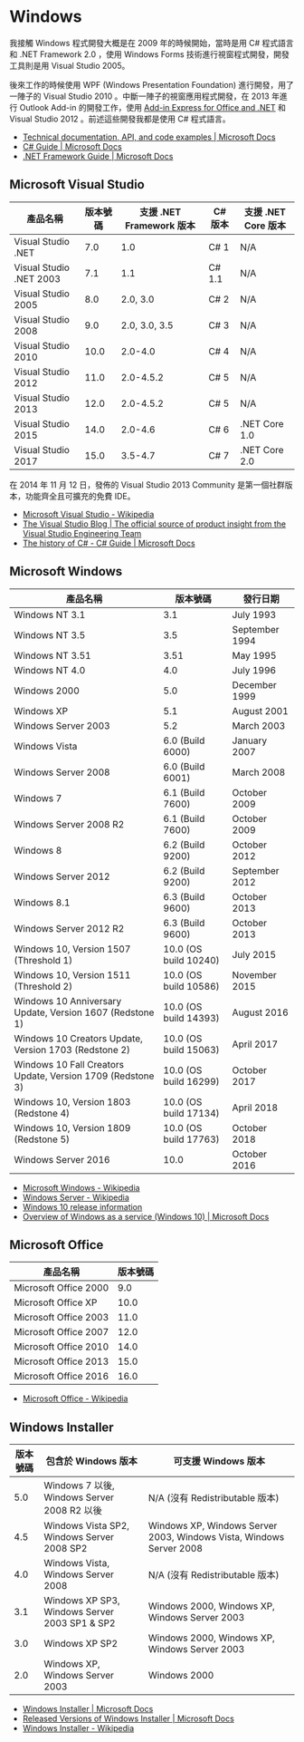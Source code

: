 # Windows

我接觸 Windows 程式開發大概是在 2009 年的時候開始，當時是用 C# 程式語言和 .NET Framework 2.0 ，使用 Windows Forms 技術進行視窗程式開發，開發工具則是用 Visual Studio 2005。

後來工作的時候使用 WPF (Windows Presentation Foundation) 進行開發，用了一陣子的 Visual Studio 2010 。中斷一陣子的視窗應用程式開發，在 2013 年進行 Outlook Add-in 的開發工作，使用 [Add-in Express for Office and .NET](https://www.add-in-express.com/add-in-net/index.php) 和 Visual Studio 2012 。前述這些開發我都是使用 C# 程式語言。

* [Technical documentation, API, and code examples | Microsoft Docs](https://docs.microsoft.com/en-us/)
* [C# Guide | Microsoft Docs](https://docs.microsoft.com/en-us/dotnet/csharp/)
* [.NET Framework Guide | Microsoft Docs](https://docs.microsoft.com/en-us/dotnet/framework/)

## Microsoft Visual Studio

| 產品名稱                | 版本號碼 | 支援 .NET Framework 版本 | C# 版本 | 支援 .NET Core 版本 |
| ----------------------- | -------- | ------------------------ | ------- | ------------------- |
| Visual Studio .NET      | 7.0      | 1.0                      | C# 1    | N/A                 |
| Visual Studio .NET 2003 | 7.1      | 1.1                      | C# 1.1  | N/A                 |
| Visual Studio 2005      | 8.0      | 2.0, 3.0                 | C# 2    | N/A                 |
| Visual Studio 2008      | 9.0      | 2.0, 3.0, 3.5            | C# 3    | N/A                 |
| Visual Studio 2010      | 10.0     | 2.0-4.0                  | C# 4    | N/A                 |
| Visual Studio 2012      | 11.0     | 2.0-4.5.2                | C# 5    | N/A                 |
| Visual Studio 2013      | 12.0     | 2.0-4.5.2                | C# 5    | N/A                 |
| Visual Studio 2015      | 14.0     | 2.0-4.6                  | C# 6    | .NET Core 1.0       |
| Visual Studio 2017      | 15.0     | 3.5-4.7                  | C# 7    | .NET Core 2.0       |

在 2014 年 11 月 12 日，發佈的 Visual Studio 2013 Community 是第一個社群版本，功能齊全且可擴充的免費 IDE。

* [Microsoft Visual Studio - Wikipedia](https://en.wikipedia.org/wiki/Microsoft_Visual_Studio)
* [The Visual Studio Blog | The official source of product insight from the Visual Studio Engineering Team](https://blogs.msdn.microsoft.com/visualstudio/)
* [The history of C# - C# Guide | Microsoft Docs](https://docs.microsoft.com/en-us/dotnet/csharp/whats-new/csharp-version-history)

## Microsoft Windows

| 產品名稱                                                   | 版本號碼              | 發行日期       |
| ---------------------------------------------------------- | --------------------- | -------------- |
| Windows NT 3.1                                             | 3.1                   | July 1993      |
| Windows NT 3.5                                             | 3.5                   | September 1994 |
| Windows NT 3.51                                            | 3.51                  | May 1995       |
| Windows NT 4.0                                             | 4.0                   | July 1996      |
| Windows 2000                                               | 5.0                   | December 1999  |
| Windows XP                                                 | 5.1                   | August 2001    |
| Windows Server 2003                                        | 5.2                   | March 2003     |
| Windows Vista                                              | 6.0 (Build 6000)      | January 2007   |
| Windows Server 2008                                        | 6.0 (Build 6001)      | March 2008     |
| Windows 7                                                  | 6.1 (Build 7600)      | October 2009   |
| Windows Server 2008 R2                                     | 6.1 (Build 7600)      | October 2009   |
| Windows 8                                                  | 6.2 (Build 9200)      | October 2012   |
| Windows Server 2012                                        | 6.2 (Build 9200)      | September 2012 |
| Windows 8.1                                                | 6.3 (Build 9600)      | October 2013   |
| Windows Server 2012 R2                                     | 6.3 (Build 9600)      | October 2013   |
| Windows 10, Version 1507 (Threshold 1)                     | 10.0 (OS build 10240) | July 2015      |
| Windows 10, Version 1511 (Threshold 2)                     | 10.0 (OS build 10586) | November 2015  |
| Windows 10 Anniversary Update, Version 1607 (Redstone 1)   | 10.0 (OS build 14393) | August 2016    |
| Windows 10 Creators Update, Version 1703 (Redstone 2)      | 10.0 (OS build 15063) | April 2017     |
| Windows 10 Fall Creators Update, Version 1709 (Redstone 3) | 10.0 (OS build 16299) | October 2017   |
| Windows 10, Version 1803 (Redstone 4)                      | 10.0 (OS build 17134) | April 2018     |
| Windows 10, Version 1809 (Redstone 5)                      | 10.0 (OS build 17763) | October 2018   |
| Windows Server 2016                                        | 10.0                  | October 2016   |

* [Microsoft Windows - Wikipedia](https://en.wikipedia.org/wiki/Microsoft_Windows)
* [Windows Server - Wikipedia](https://en.wikipedia.org/wiki/Windows_Server)
* [Windows 10 release information](https://www.microsoft.com/en-us/itpro/windows-10/release-information)
* [Overview of Windows as a service (Windows 10) | Microsoft Docs](https://docs.microsoft.com/en-us/windows/deployment/update/waas-overview)

## Microsoft Office

| 產品名稱              | 版本號碼 |
| --------------------- | -------- |
| Microsoft Office 2000 | 9.0      |
| Microsoft Office XP   | 10.0     |
| Microsoft Office 2003 | 11.0     |
| Microsoft Office 2007 | 12.0     |
| Microsoft Office 2010 | 14.0     |
| Microsoft Office 2013 | 15.0     |
| Microsoft Office 2016 | 16.0     |

* [Microsoft Office - Wikipedia](https://en.wikipedia.org/wiki/Microsoft_Office)

## Windows Installer

| 版本號碼 | 包含於 Windows 版本                           | 可支援 Windows 版本                                                 |
| -------- | --------------------------------------------- | ------------------------------------------------------------------- |
| 5.0      | Windows 7 以後, Windows Server 2008 R2 以後   | N/A (沒有 Redistributable 版本)                                     |
| 4.5      | Windows Vista SP2, Windows Server 2008 SP2    | Windows XP, Windows Server 2003, Windows Vista, Windows Server 2008 |
| 4.0      | Windows Vista, Windows Server 2008            | N/A (沒有 Redistributable 版本)                                     |
| 3.1      | Windows XP SP3, Windows Server 2003 SP1 & SP2 | Windows 2000, Windows XP, Windows Server 2003                       |
| 3.0      | Windows XP SP2                                | Windows 2000, Windows XP, Windows Server 2003                       |
| 2.0      | Windows XP, Windows Server 2003               | Windows 2000                                                        |

* [Windows Installer | Microsoft Docs](https://docs.microsoft.com/en-us/windows/desktop/Msi/windows-installer-portal)
* [Released Versions of Windows Installer | Microsoft Docs](https://docs.microsoft.com/en-us/windows/desktop/Msi/released-versions-of-windows-installer)
* [Windows Installer - Wikipedia](https://en.wikipedia.org/wiki/Windows_Installer)
